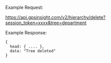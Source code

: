 Example Request:

https://api.gpsinsight.com/v2/hierarchy/delete?session_token=xxxx&tree=department

Example Response:

    {
      head: { .... },
      data: "Tree deleted"
    }
